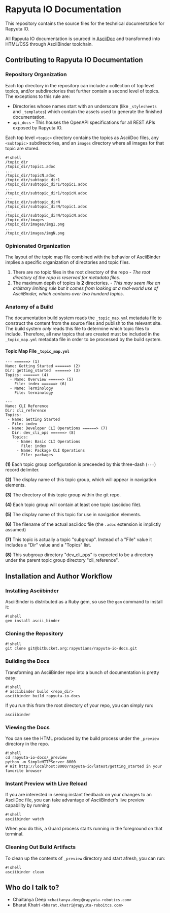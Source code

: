 # Rapyuta IO Documentation
This repository contains the source files for the technical documentation for Rapyuta IO.

All Rapyuta IO documentation is sourced in [AsciiDoc](http://www.methods.co.nz/asciidoc/) and transformed into HTML/CSS through AsciiBinder toolchain. 

## Contributing to Rapyuta IO Documentation

### Repository Organization

Each top directory in the repository can include a collection of top level topics, and/or subdirectories that further contain a second level of topics. The exceptions to this rule are:

- Directories whose names start with an underscore (like `_stylesheets` and `_templates`) which contain the assets used to generate the finished documentation.
- `api_docs` - This houses the OpenAPI specifications for all REST APIs exposed by Rapyuta IO.

Each top level `<topic>` directory contains the topics as AsciiDoc files, any `<subtopic>` subdirectories, and an `images` directory
where all images for that topic are stored. 

```
#!shell
/topic_dir
/topic_dir/topic1.adoc
...
/topic_dir/topicN.adoc
/topic_dir/subtopic_dir1
/topic_dir/subtopic_dir1/topic1.adoc
...
/topic_dir/subtopic_dir1/topicN.adoc
...
/topic_dir/subtopic_dirN
/topic_dir/subtopic_dirN/topic1.adoc
...
/topic_dir/subtopic_dirN/topicN.adoc
/topic_dir/images
/topic_dir/images/img1.png
...
/topic_dir/images/imgN.png
```

### Opinionated Organization
The layout of the topic map file combined with the behavior of AsciiBinder implies a specific organization of directories and topic files. 

1. There are no topic files in the root directory of the repo - *The root directory of the repo is reserved for metadata files*.
2. The maximum depth of topics is **2** directories. - *This may seem like an arbitrary limiting rule but it comes from looking at a real-world use of AsciiBinder, which contains over two hunderd topics*.


### Anatomy of a Build

The documentation build system reads the `_topic_map.yml` metadata file to construct the content from the source files and publish to the relevant site. The build system *only* reads this file to determine which topic files to include. Therefore, all new topics that are created must be included in the `_topic_map.yml` metadata file in order to be processed by the build system.

#### Topic Map File `_topic_map.yml`

```
--- ======> (1)
Name: Getting Started ======> (2)
Dir: getting_started  ======> (3)
Topics: ======> (4)
  - Name: Overview ======> (5)
    File: index ======> (6)
  - Name: Terminology
    File: terminology 

---
Name: CLI Reference
Dir: cli_reference
Topics:
 - Name: Getting Started
   File: index
 - Name: Developer CLI Operations ======> (7)
   Dir: dev_cli_ops ======> (8)
   Topics:
     - Name: Basic CLI Operations
       File: index 
     - Name: Package CLI Operations
       File: packages
```

**(1)** Each topic group configuration is preceeded by this three-dash (`---`) record delimiter.

**(2)** The display name of this topic group, which will appear in navigation elements.

**(3)** The directory of this topic group within the git repo. 

**(4)** Each topic group will contain at least one topic (asciidoc file).

**(5)** The display name of this topic for use in navigation elements. 

**(6)** The filename of the actual asciidoc file (the `.adoc` extension is implictly assumed)

**(7)** This topic is actually a topic "subgroup". Instead of a "File" value it includes a "Dir" value and a "Topics" list.

**(8)** This subgroup directory "dev_cli_ops" is expected to be a directory under the parent topic group directory "cli_reference".

## Installation and Author Workflow

### Installing Asciibinder

AsciiBinder is distributed as a Ruby gem, so use the `gem` command to install it:

```
#!shell
gem install ascii_binder
```

### Cloning the Repository

```
#!shell
git clone git@bitbucket.org:rapyutians/rapyuta-io-docs.git
```

### Building the Docs

Transforming an AsciiBinder repo into a bunch of documentation is pretty easy:

```
#!shell
# asciibinder build <repo_dir>
asciibinder build rapyuta-io-docs
```

If you run this from the root directory of your repo, you can simply run:

```
asciibinder
```

### Viewing the Docs

You can see the HTML produced by the build process under the `_preview` directory in the repo. 

```
#!shell
cd rapyuta-io-docs/_preview
python -m SimpleHTTPServer 8000
# Hit http://localhost:8000/rapyuta-io/latest/getting_started in your favorite browser
```

### Instant Preview with Live Reload

If you are interested in seeing instant feedback on your changes to an AsciiDoc file, you can take advantage of AsciiBinder's
live preview capability by running:

```
#!shell
asciibinder watch
```

When you do this, a Guard process starts running in the foreground on that terminal. 

### Cleaning Out Build Artifacts

To clean up the contents of `_preview` directory and start afresh, you can run:

```
#!shell
asciibinder clean
```

## Who do I talk to?
- Chaitanya Deep `<chaitanya.deep@rapyuta-robotics.com>`
- Bharat Khatri `<bharat.khatri@rapyuta-roboitcs.com>`
